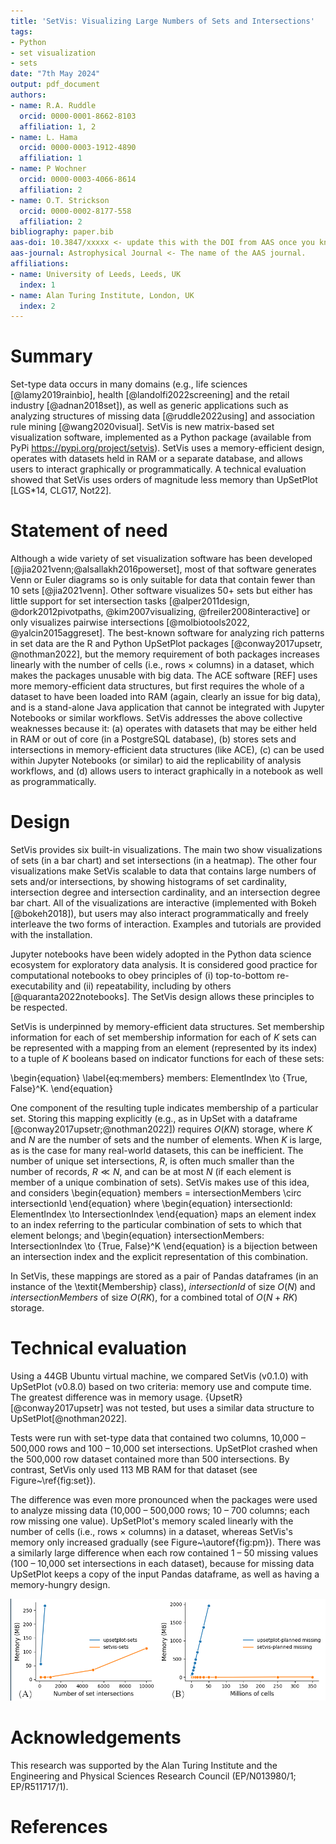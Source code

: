 ```yaml
---
title: 'SetVis: Visualizing Large Numbers of Sets and Intersections'
tags:
- Python
- set visualization
- sets
date: "7th May 2024"
output: pdf_document
authors:
- name: R.A. Ruddle
  orcid: 0000-0001-8662-8103
  affiliation: 1, 2
- name: L. Hama
  orcid: 0000-0003-1912-4890
  affiliation: 1
- name: P Wochner
  orcid: 0000-0003-4066-8614
  affiliation: 2
- name: O.T. Strickson
  orcid: 0000-0002-8177-558
  affiliation: 2
bibliography: paper.bib
aas-doi: 10.3847/xxxxx <- update this with the DOI from AAS once you know it.
aas-journal: Astrophysical Journal <- The name of the AAS journal.
affiliations:
- name: University of Leeds, Leeds, UK
  index: 1
- name: Alan Turing Institute, London, UK
  index: 2
---
```


# Summary

Set-type data occurs in many domains (e.g., life sciences [@lamy2019rainbio], health [@landolfi2022screening] and the retail industry [@adnan2018set]), as well as generic applications such as analyzing structures of missing data [@ruddle2022using] and association rule mining [@wang2020visual]. SetVis is new matrix-based set visualization software, implemented as a Python package (available from PyPi https://pypi.org/project/setvis). SetVis uses a memory-efficient design, operates with datasets held in RAM or a separate database, and allows users to interact graphically or programmatically. A technical evaluation showed that SetVis uses orders of magnitude less memory than UpSetPlot [LGS*14, CLG17, Not22].

# Statement of need
Although a wide variety of set visualization software has been developed [@jia2021venn;@alsallakh2016powerset], most of that software generates Venn or Euler diagrams so is only suitable for data that contain fewer than 10 sets [@jia2021venn]. Other software visualizes 50+ sets but either has little support for set intersection tasks [@alper2011design, @dork2012pivotpaths, @kim2007visualizing, @freiler2008interactive] or only visualizes pairwise intersections [@molbiotools2022, @yalcin2015aggreset]. The best-known software for analyzing rich patterns in set data are the R and Python UpSetPlot packages [@conway2017upsetr, @nothman2022], but the memory requirement of both packages increases linearly with the number of cells (i.e., rows $\times$ columns) in a dataset, which makes the packages unusable with big data. The ACE software [REF] uses more memory-efficient data structures, but first requires the whole of a dataset to have been loaded into RAM (again, clearly an issue for big data), and is a stand-alone Java application that cannot be integrated with Jupyter Notebooks or similar workflows. SetVis addresses the above collective weaknesses because it: (a) operates with datasets that may be either held in RAM or out of core (in a PostgreSQL database), (b) stores sets and intersections in memory-efficient data structures (like ACE), (c) can be used within Jupyter Notebooks (or similar) to aid the replicability of analysis workflows, and (d) allows users to interact graphically in a notebook as well as programmatically.

# Design
SetVis provides six built-in visualizations. The main two show visualizations of sets (in a bar chart) and set intersections (in a heatmap). The other four visualizations make SetVis scalable to data that contains large numbers of sets and/or intersections, by showing histograms of set cardinality, intersection degree and intersection cardinality, and an intersection degree bar chart. All of the visualizations are interactive (implemented with Bokeh [@bokeh2018]), but users may also interact programmatically and freely interleave the two forms of interaction. Examples and tutorials are provided with the installation.

Jupyter notebooks have been widely adopted in the Python data science ecosystem for exploratory data analysis. It is considered good practice for computational notebooks to obey principles of (i) top-to-bottom re-executability and (ii) repeatability, including by others [@quaranta2022notebooks]. The SetVis design allows these principles to be respected.

SetVis is underpinned by memory-efficient data structures. Set membership information for each of set membership information for each of $K$ sets can be represented with a mapping from an element (represented by its index) to a tuple of $K$ booleans based on indicator functions for each of these sets:

\begin{equation} \label{eq:members}
members: ElementIndex \to \{True, False\}^K.
\end{equation}

One component of the resulting tuple indicates membership of a particular set. Storing this mapping explicitly (e.g., as in UpSet with a dataframe [@conway2017upsetr;@nothman2022]) requires $O(KN)$ storage, where $K$ and $N$ are the number of sets and the number of elements. When $K$ is large, as is the case for many real-world datasets, this can be inefficient.
The number of unique set intersections, $R$, is often much smaller than the number of records, $R \ll N$, and can be at most $N$ (if each element is member of a unique combination of sets). SetVis makes use of this idea, and considers
\begin{equation}
members = intersectionMembers \circ intersectionId
\end{equation}
where
\begin{equation}
intersectionId: ElementIndex \to IntersectionIndex
\end{equation}
maps an element index to an index referring to the particular combination of sets to which that element belongs; and
\begin{equation}
intersectionMembers: IntersectionIndex \to \{True, False\}^K
\end{equation}
is a bijection between an intersection index and the explicit representation of this combination.

In SetVis, these mappings are stored as a pair of Pandas dataframes (in an instance of the \textit{Membership} class), $intersectionId$ of size $O(N)$ and $intersectionMembers$ of size $O(RK)$, for a combined total of $O(N + RK)$ storage.

# Technical evaluation
Using a 44GB Ubuntu virtual machine, we compared SetVis (v0.1.0) with UpSetPlot (v0.8.0) based on two criteria: memory use and compute time.
 The greatest difference was in memory usage. {UpsetR}[@conway2017upsetr] was not tested, but uses a similar data structure to UpSetPlot[@nothman2022].

Tests were run with set-type data that contained two columns, 10,000 – 500,000 rows and 100 – 10,000 set intersections. UpSetPlot crashed when the 500,000 row dataset contained more than 500 intersections. By contrast, SetVis only used 113 MB RAM for that dataset (see Figure~\ref{fig:set}).

The difference was even more pronounced when the packages were used to analyze missing data (10,000 – 500,000 rows; 10 – 700 columns; each row missing one value). UpSetPlot's memory scaled linearly with the number of cells (i.e., rows $\times$ columns) in a dataset, whereas SetVis's memory only increased gradually (see Figure~\autoref{fig:pm}). There was a similarly large difference when each row contained 1 – 50 missing values (100 – 10,000 set intersections in each dataset), because for missing data UpSetPlot keeps a copy of the input Pandas dataframe, as well as having a memory-hungry design.


![(A) Memory used by UpSetPlot and SetVis for the planned missingness pattern. The number of cells equals the number of rows $\times$ columns in a dataset. (B) Memory used by UpSetPlot and SetVis for set-type data with 500,000 rows, two columns and a range of set intersections. There were always 10\% more sets than intersections. \label{fig:both}](comb.png)

# Acknowledgements

This research was supported by the Alan Turing Institute and the Engineering and Physical Sciences Research Council (EP/N013980/1; EP/R511717/1).

# References
